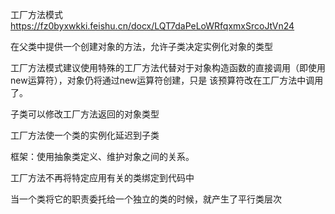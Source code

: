 工厂方法模式 https://fz0byxwkki.feishu.cn/docx/LQT7daPeLoWRfqxmxSrcoJtVn24

在父类中提供一个创建对象的方法，允许子类决定实例化对象的类型

工厂方法模式建议使用特殊的工厂方法代替对于对象构造函数的直接调用（即使用new运算符），对象仍将通过new运算符创建，只是
该预算符改在工厂方法中调用了。

子类可以修改工厂方法返回的对象类型

工厂方法使一个类的实例化延迟到子类

框架：使用抽象类定义、维护对象之间的关系。

工厂方法不再将特定应用有关的类绑定到代码中

当一个类将它的职责委托给一个独立的类的时候，就产生了平行类层次